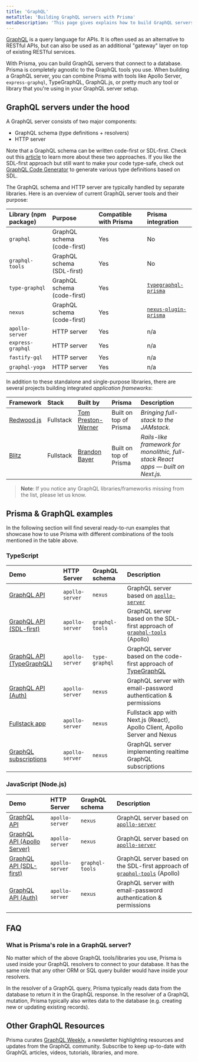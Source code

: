 ```yaml
---
title: 'GraphQL'
metaTitle: 'Building GraphQL servers with Prisma'
metaDescription: 'This page gives explains how to build GraphQL servers with Prisma. It shows how Prisma fits into the GraphQL ecosystem and provides practical examples.'
---
```


<TopBlock>

[GraphQL](https://graphql.org/) is a query language for APIs. It is often used as an alternative to RESTful APIs, but can also be used as an additional "gateway" layer on top of existing RESTful services.

With Prisma, you can build GraphQL servers that connect to a database. Prisma is completely agnostic to the GraphQL tools you use. When building a GraphQL server, you can combine Prisma with tools like Apollo Server, `express-graphql`, TypeGraphQL, GraphQL.js, or pretty much any tool or library that you're using in your GraphQL server setup.

</TopBlock>

## GraphQL servers under the hood

A GraphQL server consists of two major components:

- GraphQL schema (type definitions + resolvers)
- HTTP server

Note that a GraphQL schema can be written code-first or SDL-first. Check out this [article](https://www.prisma.io/blog/the-problems-of-schema-first-graphql-development-x1mn4cb0tyl3/) to learn more about these two approaches. If you like the SDL-first approach but still want to make your code type-safe, check out [GraphQL Code Generator](https://graphql-code-generator.com/) to generate various type definitions based on SDL.

The GraphQL schema and HTTP server are typically handled by separate libraries. Here is an overview of current GraphQL server tools and their purpose:

| Library (npm package) | Purpose                     | Compatible with Prisma | Prisma integration                                                        |
| :-------------------- | :-------------------------- | :--------------------- | :------------------------------------------------------------------------ |
| `graphql`             | GraphQL schema (code-first) | Yes                    | No                                                                        |
| `graphql-tools`       | GraphQL schema (SDL-first)  | Yes                    | No                                                                        |
| `type-graphql`        | GraphQL schema (code-first) | Yes                    | [`typegraphql-prisma`](https://www.npmjs.com/package/typegraphql-prisma)  |
| `nexus`               | GraphQL schema (code-first) | Yes                    | [`nexus-plugin-prisma`](https://nexusjs.org/docs/plugins/prisma/overview) |
| `apollo-server`       | HTTP server                 | Yes                    | n/a                                                                       |
| `express-graphql`     | HTTP server                 | Yes                    | n/a                                                                       |
| `fastify-gql`         | HTTP server                 | Yes                    | n/a                                                                       |
| `graphql-yoga`        | HTTP server                 | Yes                    | n/a                                                                       |

In addition to these standalone and single-purpose libraries, there are several projects building integrated _application frameworks_:

| Framework                                  | Stack     | Built by                                          | Prisma                 | Description                                                                      |
| :----------------------------------------- | :-------- | :------------------------------------------------ | :--------------------- | :------------------------------------------------------------------------------- |
| [Redwood.js](https://redwoodjs.com)        | Fullstack | [Tom Preston-Werner](https://github.com/mojombo/) | Built on top of Prisma | _Bringing full-stack to the JAMstack._                                           |
| [Blitz](https://github.com/blitz-js/blitz) | Fullstack | [Brandon Bayer](https://github.com/flybayer)      | Built on top of Prisma | _Rails-like framework for monolithic, full-stack React apps — built on Next.js._ |

> **Note**: If you notice any GraphQL libraries/frameworks missing from the list, please let us know.

## Prisma & GraphQL examples

In the following section will find several ready-to-run examples that showcase how to use Prisma with different combinations of the tools mentioned in the table above.

### TypeScript

| Demo                                                                                                              | HTTP Server     | GraphQL schema  | Description                                                                                                                     |
| :---------------------------------------------------------------------------------------------------------------- | :-------------- | :-------------- | :------------------------------------------------------------------------------------------------------------------------------ |
| [GraphQL API](https://github.com/prisma/prisma-examples/tree/latest/typescript/graphql)                           | `apollo-server` | `nexus`         | GraphQL server based on [`apollo-server`](https://www.apollographql.com/docs/apollo-server/)                                    |
| [GraphQL API (SDL-first)](https://github.com/prisma/prisma-examples/tree/latest/typescript/graphql-sdl-first)     | `apollo-server` | `graphql-tools` | GraphQL server based on the SDL-first approach of [`graphql-tools`](https://www.apollographql.com/docs/graphql-tools/) (Apollo) |
| [GraphQL API (TypeGraphQL)](https://github.com/prisma/prisma-examples/tree/latest/typescript/graphql-typegraphql) | `apollo-server` | `type-graphql`  | GraphQL server based on the code-first approach of [TypeGraphQL](https://typegraphql.com/)                                      |
| [GraphQL API (Auth)](https://github.com/prisma/prisma-examples/tree/latest/typescript/graphql-auth)               | `apollo-server` | `nexus`         | GraphQL server with email-password authentication & permissions                                                                 |
| [Fullstack app](https://github.com/prisma/prisma-examples/tree/latest/typescript/graphql-nextjs)                  | `apollo-server` | `nexus`         | Fullstack app with Next.js (React), Apollo Client, Apollo Server and Nexus                                                      |
| [GraphQL subscriptions](https://github.com/prisma/prisma-examples/tree/latest/typescript/subscriptions-pubsub)    | `apollo-server` | `nexus`         | GraphQL server implementing realtime GraphQL subscriptions                                                                      |

### JavaScript (Node.js)

| Demo                                                                                                                  | HTTP Server     | GraphQL schema  | Description                                                                                                                     |
| :-------------------------------------------------------------------------------------------------------------------- | :-------------- | :-------------- | :------------------------------------------------------------------------------------------------------------------------------ |
| [GraphQL API](https://github.com/prisma/prisma-examples/tree/latest/javascript/graphql)                               | `apollo-server` | `nexus`         | GraphQL server based on [`apollo-server`](https://www.apollographql.com/docs/apollo-server/)                                    |
| [GraphQL API (Apollo Server)](https://github.com/prisma/prisma-examples/tree/latest/javascript/graphql-apollo-server) | `apollo-server` | `nexus`         | GraphQL server based on [`apollo-server`](https://www.apollographql.com/docs/apollo-server/)                                    |
| [GraphQL API (SDL-first)](https://github.com/prisma/prisma-examples/tree/latest/javascript/graphql-sdl-first)         | `apollo-server` | `graphql-tools` | GraphQL server based on the SDL-first approach of [`graphql-tools`](https://www.apollographql.com/docs/graphql-tools/) (Apollo) |
| [GraphQL API (Auth)](https://github.com/prisma/prisma-examples/tree/latest/javascript/graphql-auth)                   | `apollo-server` | `nexus`         | GraphQL server with email-password authentication & permissions                                                                 |
|                                                                                                                       |

## FAQ

### What is Prisma's role in a GraphQL server?

No matter which of the above GraphQL tools/libraries you use, Prisma is used inside your GraphQL resolvers to connect to your database. It has the same role that any other ORM or SQL query builder would have inside your resolvers.

In the resolver of a GraphQL query, Prisma typically reads data from the database to return it in the GraphQL response. In the resolver of a GraphQL mutation, Prisma typically also writes data to the database (e.g. creating new or updating existing records).

## Other GraphQL Resources

Prisma curates [GraphQL Weekly](https://www.graphqlweekly.com/), a newsletter highlighting resources and updates from the GraphQL community. Subscribe to keep up-to-date with GraphQL articles, videos, tutorials, libraries, and more.
